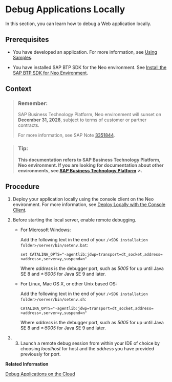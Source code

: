 <!-- loiobf7f7d8fa4d54a2ba6c96181b3be2ec4 -->

# Debug Applications Locally

In this section, you can learn how to debug a Web application locally.



## Prerequisites

-   You have developed an application. For more information, see [Using Samples](using-samples-937ce0d.md).

-   You have installed SAP BTP SDK for the Neo environment. See [Install the SAP BTP SDK for Neo Environment](install-the-sap-btp-sdk-for-neo-environment-7613843.md).




## Context

> ### Remember:  
> SAP Business Technology Platform, Neo environment will sunset on **December 31, 2028**, subject to terms of customer or partner contracts.
> 
> For more information, see SAP Note [3351844](https://me.sap.com/notes/3351844).

> ### Tip:  
> **This documentation refers to SAP Business Technology Platform, Neo environment. If you are looking for documentation about other environments, see [SAP Business Technology Platform](https://help.sap.com/viewer/65de2977205c403bbc107264b8eccf4b/Cloud/en-US/6a2c1ab5a31b4ed9a2ce17a5329e1dd8.html "SAP Business Technology Platform (SAP BTP) is an integrated offering comprised of the following technology portfolios: application development; process automation; integration; data, analytics, and enterprise planning; artificial intelligence. The platform offers users the ability to turn data into business value, compose end-to-end business processes, connect entire IT landscapes, and personalize, build and extend SAP applications. This reduces the overall total cost of ownership maintaining SAP landscapes and third-party software across end-to-end business processes.") :arrow_upper_right:.**



## Procedure

1.  Deploy your application locally using the console client on the Neo environment. For more information, see [Deploy Locally with the Console Client](deploy-locally-with-the-console-client-937c833.md).

2.  Before starting the local server, enable remote debugging.

    -   For Microsoft Windows:

        Add the following text in the end of your `/<SDK installation folder>/server/bin/setenv.bat`:

        `set CATALINA_OPTS="-agentlib:jdwp=transport=dt_socket,address=<address>,server=y,suspend=n"`

        Where *address* is the debugger port, such as *5005* for up until Java SE 8 and *\*:5005* for Java SE 9 and later.

    -   For Linux, Mac OS X, or other Unix based OS:

        Add the following text in the end of your `/<SDK installation folder>/server/bin/setenv.sh`:

        `CATALINA_OPTS="-agentlib:jdwp=transport=dt_socket,address=<address>,server=y,suspend=n"`

        Where *address* is the debugger port, such as *5005* for up until Java SE 8 and *\*:5005* for Java SE 9 and later.


3.  3. Launch a remote debug session from within your IDE of choice by choosing *localhost* for host and the *address* you have provided previously for port.


**Related Information**  


[Debug Applications on the Cloud](debug-applications-on-the-cloud-10b63fe.md "In this section, you can learn how to debug a Web application on SAP BTP.")

